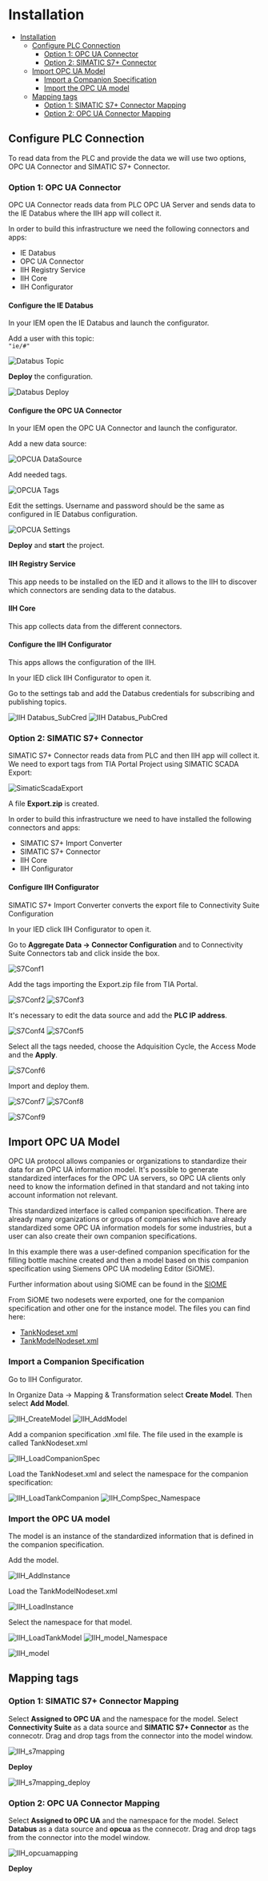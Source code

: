 # Installation

- [Installation](#installation)
  - [Configure PLC Connection](#configure-plc-connection)
    - [Option 1: OPC UA Connector](#option1)
    - [Option 2: SIMATIC S7+ Connector](#option2)
  - [Import OPC UA Model](#import-opc-ua-model)
    - [Import a Companion Specification](#import-companion-spec)
    - [Import the OPC UA model](#import_opcua_model)
  - [Mapping tags](#mapping-tags)
    - [Option 1: SIMATIC S7+ Connector Mapping](#mapping-option1)
    - [Option 2: OPC UA Connector Mapping](#mapping-option2)
  
## Configure PLC Connection

To read data from the PLC and provide the data we will use two options, OPC UA Connector and SIMATIC S7+ Connector.

### Option 1: OPC UA Connector

OPC UA Connector reads data from PLC OPC UA Server and sends data to the IE Databus where the IIH app will collect it.

In order to build this infrastructure we need the following connectors and apps:

- IE Databus
- OPC UA Connector
- IIH Registry Service
- IIH Core
- IIH Configurator

#### Configure the IE Databus

In your IEM open the IE Databus and launch the configurator.

Add a user with this topic: <br> `"ie/#"` <br> 

![Databus Topic](graphics/databus_topic.png)

**Deploy** the configuration.

![Databus Deploy](graphics/databus_deploy.png)

#### Configure the OPC UA Connector

In your IEM open the OPC UA Connector and launch the configurator.

Add a new data source:

![OPCUA DataSource](graphics/opcua_datasource.png)

Add needed tags.

![OPCUA Tags](graphics/opcua_tags.png)

Edit the settings. Username and password should be the same as configured in IE Databus configuration.

![OPCUA Settings](graphics/opcua_settings.png)

**Deploy** and **start** the project.

#### IIH Registry Service

This app needs to be installed on the IED and it allows to the IIH to discover which connectors are sending data to the databus.

#### IIH Core

This app collects data from the different connectors.

#### Configure the IIH Configurator

This apps allows the configuration of the IIH.

In your IED click IIH Configurator to open it.

Go to the settings tab and add the Databus credentials for subscribing and publishing topics.

![IIH Databus_SubCred](graphics/iih_databus_sub_credentials.png)
![IIH Databus_PubCred](graphics/iih_databus_pub_credentials.png)

### Option 2: SIMATIC S7+ Connector

SIMATIC S7+ Connector reads data from PLC and then IIH app will collect it. We need to export tags from TIA Portal Project using SIMATIC SCADA Export:

![SimaticScadaExport](graphics/simatic_scada_export.png)

A file **Export.zip** is created.

In order to build this infrastructure we need to have installed the following connectors and apps:

- SIMATIC S7+ Import Converter
- SIMATIC S7+ Connector
- IIH Core
- IIH Configurator

#### Configure IIH Configurator

SIMATIC S7+ Import Converter converts the export file to Connectivity Suite Configuration

In your IED click IIH Configurator to open it.

Go to **Aggregate Data -> Connector Configuration** and to Connectivity Suite Connectors tab and click inside the box.

![S7Conf1](graphics/iih_s7_conf1.png)

Add the tags importing the Export.zip file from TIA Portal.

![S7Conf2](graphics/iih_s7_conf2.png)
![S7Conf3](graphics/iih_s7_conf3.png)

It's necessary to edit the data source and add the **PLC IP address**.

![S7Conf4](graphics/iih_s7_conf4.png)
![S7Conf5](graphics/iih_s7_conf5.png)

Select all the tags needed, choose the Adquisition Cycle, the Access Mode and the **Apply**.

![S7Conf6](graphics/iih_s7_conf6.png)

Import and deploy them.

![S7Conf7](graphics/iih_s7_conf7.png)
![S7Conf8](graphics/iih_s7_conf8.png)

![S7Conf9](graphics/iih_s7_conf9.png)

## Import OPC UA Model

OPC UA protocol allows companies or organizations to standardize their data for an OPC UA information model. It's possible to generate standardized interfaces for the OPC UA servers, so OPC UA clients only need to know the information defined in that standard and not taking into account information not relevant.

This standardized interface is called companion specification. There are already many organizations or groups of companies which have already standardized some OPC UA information models for some industries, but a user can also create their own companion specifications.

In this example there was a user-defined companion specification for the filling bottle machine created and then a model based on this companion specification using Siemens OPC UA modeling Editor (SiOME). 

Further information about using SiOME can be found in the [SIOME](https://support.industry.siemens.com/cs/es/en/view/109755133)

From SiOME two nodesets were exported, one for the companion specification and other one for the instance model. The files you can find here:

- [TankNodeset.xml](../src/TankNodeset.xml)
- [TankModelNodeset.xml](../src/TankNodeset.xml)

### Import a Companion Specification

Go to IIH Configurator.

In Organize Data -> Mapping & Transformation select **Create Model**. Then select **Add Model**.

![IIH_CreateModel](graphics/iih_create_model.png)
![IIH_AddModel](graphics/iih_addmodel.png)

Add a companion specification .xml file. The file used in the example is called TankNodeset.xml

![IIH_LoadCompanionSpec](graphics/iih_load_comp_spec.png)

Load the TankNodeset.xml and select the namespace for the companion specification:

![IIH_LoadTankCompanion](graphics/iih_load_tanknodeset.png)
![IIH_CompSpec_Namespace](graphics/iih_namespace_comp_spec.png)

### Import the OPC UA model

The model is an instance of the standardized information that is defined in the companion specification.

Add the model.

![IIH_AddInstance](graphics/iih_addmodel_instance.png)

Load the TankModelNodeset.xml

![IIH_LoadInstance](graphics/iih_load_instance.png)

Select the namespace for that model.

![IIH_LoadTankModel](graphics/iih_load_model_nodeset.png)
![IIH_model_Namespace](graphics/iih_select_model_namespace.png)

![IIH_model](graphics/iih_information_model.png)

## Mapping tags

### Option 1: SIMATIC S7+ Connector Mapping

Select **Assigned to OPC UA** and the namespace for the model. 
Select **Connectivity Suite** as a data source and **SIMATIC S7+ Connector** as the connecotr.
Drag and drop tags from the connector into the model window.

![IIH_s7mapping](graphics/iih_s7_mapping.png)

**Deploy**

![IIH_s7mapping_deploy](graphics/iih_s7_mapping_deploy.png)

### Option 2: OPC UA Connector Mapping

Select **Assigned to OPC UA** and the namespace for the model. 
Select **Databus** as a data source and **opcua** as the connecotr.
Drag and drop tags from the connector into the model window.

![IIH_opcuamapping](graphics/iih_opcua_mapping.png)

**Deploy**


